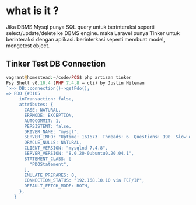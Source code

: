 # what is it ? 
Jika DBMS Mysql punya SQL query untuk berinteraksi seperti select/update/delete ke DBMS engine. maka Laravel punya Tinker untuk berinteraksi dengan aplikasi. berinterkasi seperti membuat model, mengetest object. 

## Tinker Test DB Connection
```php
vagrant@homestead:~/code/POS$ php artisan tinker
Psy Shell v0.10.4 (PHP 7.4.8 — cli) by Justin Hileman
`>>> DB::connection()->getPdo();
=> PDO {#3105
     inTransaction: false,
     attributes: {
       CASE: NATURAL,
       ERRMODE: EXCEPTION,
       AUTOCOMMIT: 1,
       PERSISTENT: false,
       DRIVER_NAME: "mysql",
       SERVER_INFO: "Uptime: 161673  Threads: 6  Questions: 190  Slow queries: 0  Opens: 270  Flush tables: 3  Open tables: 189  Queries per second avg: 0.001",
       ORACLE_NULLS: NATURAL,
       CLIENT_VERSION: "mysqlnd 7.4.8",
       SERVER_VERSION: "8.0.20-0ubuntu0.20.04.1",
       STATEMENT_CLASS: [
         "PDOStatement",
       ],
       EMULATE_PREPARES: 0,
       CONNECTION_STATUS: "192.168.10.10 via TCP/IP",
       DEFAULT_FETCH_MODE: BOTH,
     },
   }
```